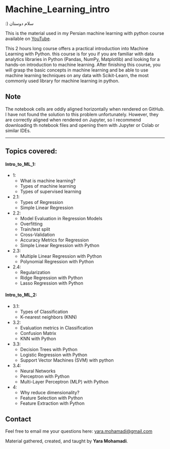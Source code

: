 # Machine_Learning_intro

:) سلام دوستان

This is the material used in my Persian machine learning with python course available on [YouTube](https://www.youtube.com/playlist?list=PL2_W-QFuPimVkqWnFnSf-kOWtrGs1avpO). 

This 2 hours long course offers a practical introduction into Machine Learning with Python. 
this course is for you if you are familiar with data analytics libraries in Python (Pandas, NumPy, Matplotlib) and looking for a hands-on introduction to machine learning.
After finishing this course, you will grasp the basic concepts in machine learning and be able to use machine learning techniques on any data with Scikit-Learn, the most commonly used library for machine learning in python.

## Note
The notebook cells are oddly aligned horizontally when rendered on GitHub. I have not found the solution to this problem unfortunately. However, they are correctly aligned when rendered on Jupyter, so I recommend downloading th notebook files and opening them with Jupyter or Colab or similar IDEs.

<hr>

## Topics covered:

#### Intro_to_ML_1:
  - 1:
    - What is machine learning?
    - Types of machine learning
    - Types of supervised learning
  - 2.1:
    - Types of Regression
    - Simple Linear Regression
  - 2.2:
    - Model Evaluation in Regression Models
    - Overfitting
    - Train/test split
    - Cross-Validation
    - Accuracy Metrics for Regression
    - Simple Linear Regression with Python
  - 2.3:
    - Multiple Linear Regression with Python
    - Polynomial Regression with Python
  - 2.4:
    - Regularization 
    - Ridge Regression with Python
    - Lasso Regression with Python

#### Intro_to_ML_2:
  - 3.1:
    - Types of Classification
    - K-nearest neighbors (KNN)
  - 3.2:
    - Evaluation metrics in Classification
    - Confusion Matrix
    - KNN with Python
  - 3.3:
    - Decision Trees with Python
    - Logistic Regression with Python
    - Support Vector Machines (SVM) with python
  - 3.4:
    - Neural Networks
    - Perceptron with Python
    - Multi-Layer Perceptron (MLP) with Python
  - 4:
    - Why reduce dimensionality?
    - Feature Selection with Python
    - Feature Extraction with Python


## Contact

Feel free to email me your questions here: yara.mohamadi@gmail.com

Material gathered, created, and taught by <b>Yara Mohamadi</b>.
